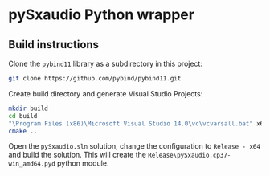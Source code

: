# pySxaudio Python wrapper

## Build instructions

Clone the `pybind11` library as a subdirectory in this project:
```bash
git clone https://github.com/pybind/pybind11.git
```

Create build directory and generate Visual Studio Projects:
```bash
mkdir build
cd build
"\Program Files (x86)\Microsoft Visual Studio 14.0\vc\vcvarsall.bat" x64
cmake ..
```

Open the `pySxaudio.sln` solution, change the configuration to
`Release - x64` and build the solution.  This will create the
`Release\pySxaudio.cp37-win_amd64.pyd` python module.
